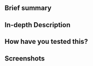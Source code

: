 <!--
     For Work In Progress Pull Requests, please use the Draft PR feature,
     see https://github.blog/2019-02-14-introducing-draft-pull-requests/ for further details.

     If you do not follow this template, the PR may be closed without review.
-->

## Brief summary
<!--
Please provide a brief summary of what your PR attempts to achieve. Include a reference to the issue this PR addresses.
-->

## In-depth Description
<!--
Describe your solution in more depth.
How does it work? Why is this the best solution?
Does it solve a problem that affects multiple users or is this an edge case for your setup?
-->

## How have you tested this?
<!--
Please describe in detail with reproducible steps how you tested your changes.
-->

## Screenshots
<!--
If your PR includes any changes to the web client, please include screenshots or a short video from before and after your changes.
-->
